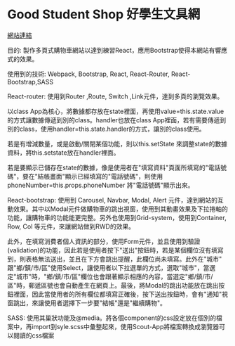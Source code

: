 <h1>Good Student Shop 好學生文具網</h1>

<p><a href="https://goodstudentshop.github.io/">網站連結</a></p>
<p>目的: 製作多頁式購物車網站以達到練習React，應用Bootstrap使得本網站有響應式的效果。</p>
<p>使用到的技術: Webpack, Bootstrap, React, React-Router, React-Bootstrap,SASS</p>
<p>React-router: 使用到Router ,Route, Switch ,Link元件，達到多頁的瀏覽效果。</p>
<p>以class App為核心，將數據都存放在state裡面，再使用value=this.state.value的方式讓數據傳遞到別的class。handler也放在class App裡面，若有需要傳遞到別的class，使用handler=this.state.handler的方式，讓別的class使用。</p>
<p>若是有增減數量，或是啟動/關閉某個功能，則以this.setState 來調整state的數據資料，將this.setstate放在handler裡面。</p>
<p>若是要顯示已儲存在state的數據，像是使用者在"填寫資料"頁面所填寫的"電話號碼"，要在"結帳畫面"顯示已經填寫的"電話號碼"，則使用phoneNumber=this.props.phoneNumber 將"電話號碼"顯示出來。</p>
<p>React-bootstrap: 使用到 Carousel, Navbar, Modal, Alert 元件，達到網站的互動效果。其中以Modal元件做購物車的跳出視窗，使用到其動畫效果及下拉捲軸的功能，讓購物車的功能能更完整。另外也使用到Grid-system，使用到Container, Row, Col 等元件，來讓網站做到RWD的效果。</p>
<p>此外，在填寫消費者個人資訊的部分，使用Form元件，並且使用到驗證(validation)的功能，因此若是使用者按下"送出"按鈕時，若是某個欄位沒有填寫到，則表格無法送出，並且在下方會跳出提醒，此欄位尚未填寫。此外在"城市" 跟"鄉/鎮/市/區"使用Select，讓使用者以下拉選單的方式，選取"城市"，當選定"城市"時，"鄉/鎮/市/區"欄位也會跟著顯示相應的內容，當選定"鄉/鎮/市/區"時，郵遞區號也會自動產生在網頁上。最後，將Modal的跳出功能放在跳出按鈕裡面，因此當使用者的所有欄位都填寫正確後，按下送出按鈕時，會有"通知"視窗跳出，來讓使用者選擇下一步要"結帳"還是"繼續購物"。</p>
<p>SASS: 使用其巢狀功能及@media。將各個component的css設定放在個別的檔案中，再import到syle.scss中彙整起來，使用Scout-App將檔案轉換成瀏覽器可以閱讀的css檔案</p>

